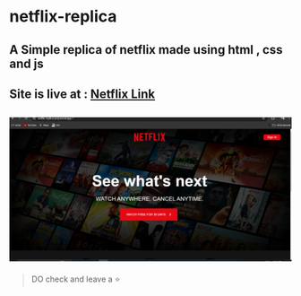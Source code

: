 # netflix-replica

## A Simple replica of netflix made using html , css and js 

## Site is live at : [Netflix Link](https://netflix-replica-proj.vercel.app/)

## ![alt text](image.png)

>DO check and leave a ⭐
